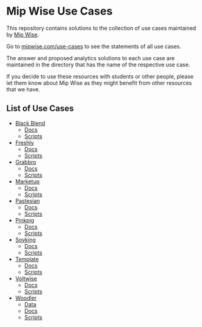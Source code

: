 # Mip Wise Use Cases
This repository contains solutions to the collection
of use cases maintained by [Mip Wise](https://www.mipwise.com/).

Go to [mipwise.com/use-cases](https://www.mipwise.com/use-cases) 
to see the statements of all use cases.

The answer and proposed analytics solutions to each use case are
maintained in the directory that has the name of the respective
use case.

If you decide to use these resources with students or other people,
please let them know about Mip Wise as they might benefit from other 
resources that we have.

## List of Use Cases
- [Black Blend](./black_blend/README.md)
	- [Docs](./black_blend/docs/README.md)
	- [Scripts](./black_blend/scripts/README.md)
- [Freshly](./freshly/README.md)
	- [Docs](./freshly/docs/README.md)
	- [Scripts](./freshly/scripts/README.md)
- [Grabbro](./grabbro/README.md)
	- [Docs](./grabbro/docs/README.md)
	- [Scripts](./grabbro/scripts/README.md)
- [Marketup](./marketup/README.md)
	- [Docs](./marketup/docs/README.md)
	- [Scripts](./marketup/scripts/README.md)
- [Pastesian](./pastesian/README.md)
	- [Docs](./pastesian/docs/README.md)
	- [Scripts](./pastesian/scripts/README.md)
- [Pinkpig](./pinkpig/README.md)
	- [Docs](./pinkpig/docs/README.md)
	- [Scripts](./pinkpig/scripts/README.md)
- [Soyking](./soyking/README.md)
	- [Docs](./soyking/docs/README.md)
	- [Scripts](./soyking/scripts/README.md)
- [Template](./template/README.md)
	- [Docs](./template/docs/README.md)
	- [Scripts](./template/scripts/README.md)
- [Voltwise](./voltwise/README.md)
	- [Docs](./voltwise/docs/README.md)
	- [Scripts](./voltwise/scripts/README.md)
- [Woodler](./woodler/README.md)
	- [Data](./woodler/data/README.md)
	- [Docs](./woodler/docs/README.md)
	- [Scripts](./woodler/scripts/README.md)